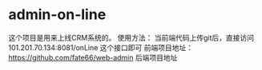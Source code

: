 # admin-on-line

   这个项目是用来上线CRM系统的。
   使用方法：
   当前端代码上传git后，直接访问 101.201.70.134:8081/onLine 这个接口即可
   前端项目地址： https://github.com/fate66/web-admin
   后端项目地址   



